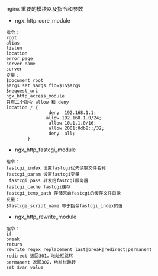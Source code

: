  nginx 重要的模块以及指令和参数
- ngx_http_core_module
```
指令：
root
alias
listen
location
error_page
server_name
server
变量：
$document_root
$args set $args fid=$1&$args
$request_uri
ngx_http_access_module
只有二个指令 allow 和 deny
location / {
    			deny  192.168.1.1;
		       allow 192.168.1.0/24;
    			allow 10.1.1.0/16;
    			allow 2001:0db8::/32;
    			deny  all;
		}
```
- ngx_http_fastcgi_module
```
指令：
fastcgi_index 设置fastcgi优先读取文件名称
fastcgi_param 设置fastcgi变量
 fastcgi_pass 转发给fastcgi服务器
fastcgi_cache fastcgi缓存
fastcgi_temp_path 存储来自fastcgi的缓存文件目录
变量：
$fastcgi_script_name 等于指令fastcgi_index的值
```
- ngx_http_rewrite_module
```
指令：
if
break
return
rewrite regex replacement last|break|redirect|permanent
redirect 返回301，地址栏跳转
permanent 返回302，地址栏跳转
set $var value
```

